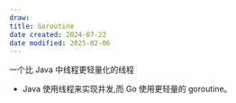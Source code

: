 ```yaml
---
draw:
title: Goroutine
date created: 2024-07-22
date modified: 2025-02-06
---
```


一个比 Java 中线程更轻量化的线程

- Java 使用线程来实现并发,而 Go 使用更轻量的 goroutine。
